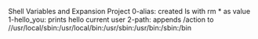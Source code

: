 Shell Variables and Expansion Project
0-alias: created ls with rm * as value
1-hello_you: prints hello current user
2-path: appends /action to //usr/local/sbin:/usr/local/bin:/usr/sbin:/usr/bin:/sbin:/bin
